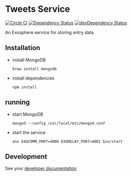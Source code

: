 # Tweets Service 

[![Circle CI](https://circleci.com/gh/Originate/exosphere-tweets-service.svg?style=shield&circle-token=b571517a2b36b03bd440ad7056d2a072c463dc63)](https://circleci.com/gh/Originate/exosphere-tweets-service)
[![Dependency Status](https://david-dm.org/originate/exosphere-tweets-service.svg)](https://david-dm.org/originate/exosphere-tweets-service)
[![devDependency Status](https://david-dm.org/originate/exosphere-tweets-service/dev-status.svg)](https://david-dm.org/originate/exosphere-tweets-service#info=devDependencies)

An Exosphere service for storing entry data


## Installation

* install MongoDB

  ```
  brew install mongodb
  ```

* install dependencies

  ```
  npm install
  ```


## running

* start MongoDB

  ```
  mongod --config /usr/local/etc/mongod.conf
  ```

* start the service

  ```
  env EXOCOMM_PORT=4000 EXORELAY_PORT=4001 bin/start
  ```


## Development

See your [developer documentation](CONTRIBUTING.md)
